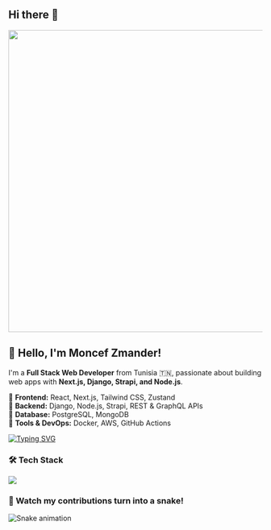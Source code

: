 ## Hi there 👋

<p align="center">
  <img src="[https://your-gif-or-banner-url.com/welcome.gif](https://www.pngplay.com/wp-content/uploads/6/Welcome-Banner-Transparent-PNG.png)" width="600"/>
</p>

## 👋 Hello, I'm Moncef Zmander!
I'm a **Full Stack Web Developer** from Tunisia 🇹🇳, passionate about building web apps with **Next.js, Django, Strapi, and Node.js**.

🔹 **Frontend:** React, Next.js, Tailwind CSS, Zustand  
🔹 **Backend:** Django, Node.js, Strapi, REST & GraphQL APIs  
🔹 **Database:** PostgreSQL, MongoDB  
🔹 **Tools & DevOps:** Docker, AWS, GitHub Actions  

[![Typing SVG](https://readme-typing-svg.herokuapp.com?size=24&color=F7A41D&lines=Full+Stack+Web+Developer;Next.js+%7C+Django+%7C+Node.js;Strapi+%7C+GraphQL+%7C+PostgreSQL)](https://git.io/typing-svg)

### 🛠 Tech Stack
<p align="left">
  <img src="https://skillicons.dev/icons?i=nextjs,react,tailwind,js,ts,nodejs,express,django,postgres,mongodb,docker,git,github" />
</p>

### 🐍 Watch my contributions turn into a snake!
![Snake animation](https://github.com/MedMoncef/MedMoncef/blob/main/.github/workflows/snake.yml)
